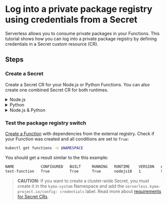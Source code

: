 # Log into a private package registry using credentials from a Secret

Serverless allows you to consume private packages in your Functions. This tutorial shows how you can log into a private package registry by defining credentials in a Secret custom resource (CR).

## Steps

### Create a Secret

Create a Secret CR for your Node.js or Python Functions. You can also create one combined Secret CR for both runtimes.


<div tabs name="override" group="external-packages-registry">
  <details>
  <summary label="node">
  Node.js
  </summary>

1. Export these variables:

 ```bash
 export REGISTRY={ADDRESS_TO_REGISTRY}
 export TOKEN={TOKEN_TO_REGISTRY}
 export NAMESPACE={FUNCTION_NAMESPACE}
 ```

2. Create a Secret:

 ```yaml
 cat <<EOF | kubectl apply -f -
 apiVersion: v1
 kind: Secret
 metadata:
   name: serverless-package-registry-config
   namespace: {NAMESPACE}
 type: Opaque
 stringData:
   .npmrc: |
       registry=https://{REGISTRY}
       //{REGISTRY}:_authToken={TOKEN}
EOF
 ```

  </details>
  <details>
  <summary label="python">
  Python
  </summary>

1. Export these variables:

 ```bash
 export REGISTRY={ADDRESS_TO_REGISTRY}
 export NAMESPACE={FUNCTION_NAMESPACE}
 export USERNAME={USERNAME_TO_REGISTRY}
 export PASSWORD={PASSWORD_TO_REGISTRY}
 ```

2. Create a Secret:

 ```yaml
 cat <<EOF | kubectl apply -f -
 apiVersion: v1
 kind: Secret
 metadata:
   name: serverless-package-registry-config
   namespace: {NAMESPACE}
 type: Opaque
 stringData:
   pip.conf: |
     [global]
     extra-index-url = {USERNAME}:{PASSWORD}@{REGISTRY}
EOF
 ```

  </details>
  <details>
  <summary label="node-python">
  Node.js & Python
  </summary>

1. Export these variables:

 ```bash
 export REGISTRY={ADDRESS_TO_REGISTRY}
 export TOKEN={TOKEN_TO_REGISTRY}
 export NAMESPACE={FUNCTION_NAMESPACE}
 export USERNAME={USERNAME_TO_REGISTRY}
 export PASSWORD={PASSWORD_TO_REGISTRY}
 ```

2. Create a Secret:

 ```yaml
 cat <<EOF | kubectl apply -f -
 apiVersion: v1
 kind: Secret
 metadata:
   name: serverless-package-registry-config
   namespace: {NAMESPACE}
 type: Opaque
 stringData:
   .npmrc: |
       registry=https://{REGISTRY}
       //{REGISTRY}:_authToken={TOKEN}
   pip.conf: |
       [global]
       extra-index-url = {USERNAME}:{PASSWORD}@{REGISTRY}
EOF
 ```

  </details>
</div>

### Test the package registry switch

[Create a Function](/docs/user/03-10-create-inline-function.md) with dependencies from the external registry. Check if your Function was created and all conditions are set to `True`:

```bash
kubectl get functions -n $NAMESPACE
```

You should get a result similar to the this example:

```bash
NAME            CONFIGURED   BUILT     RUNNING   RUNTIME    VERSION   AGE
test-function   True         True      True      nodejs18   1         96s
```

>**CAUTION:** If you want to create a cluster-wide Secret, you must create it in the `kyma-system` Namespace and add the `serverless.kyma-project.io/config: credentials` label. Read more about [requirements for Secret CRs](../../05-technical-reference/svls-03-switching-registries.md).